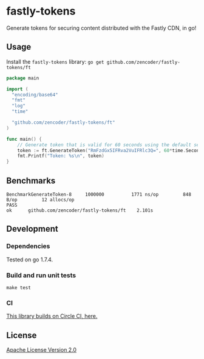 # fastly-tokens

Generate tokens for securing content distributed with the Fastly CDN, in go!

## Usage
Install the ```fastly-tokens``` library:
```go get github.com/zencoder/fastly-tokens/ft```

```go
package main

import (
  "encoding/base64"
  "fmt"
  "log"
  "time"

  "github.com/zencoder/fastly-tokens/ft"
)

func main() {
	// Generate token that is valid for 60 seconds using the default secret
	token := ft.GenerateToken("RmFzdGx5IFRva2VuIFRlc3Q=", 60*time.Second, base64.StdEncoding)
	fmt.Printf("Token: %s\n", token)
}
```

## Benchmarks
```shell
BenchmarkGenerateToken-8   	 1000000	      1771 ns/op	     848 B/op	      12 allocs/op
PASS
ok  	github.com/zencoder/fastly-tokens/ft	2.101s
```

## Development

### Dependencies

Tested on go 1.7.4.

### Build and run unit tests

    make test

### CI

[This library builds on Circle CI, here.](https://circleci.com/gh/zencoder/fastly-tokens/)

## License

[Apache License Version 2.0](LICENSE)
